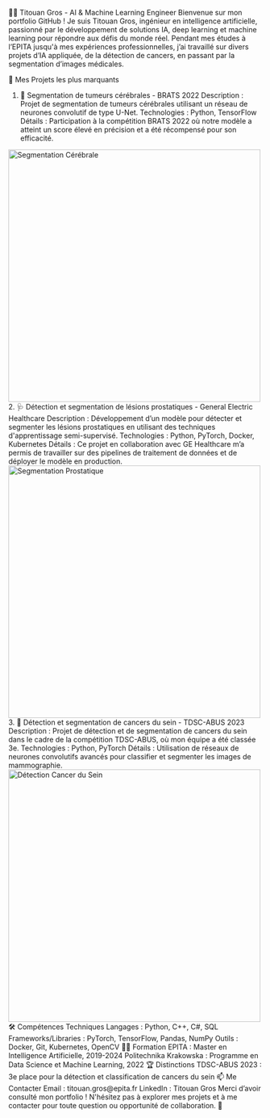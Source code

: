 👨‍💻 Titouan Gros - AI & Machine Learning Engineer
Bienvenue sur mon portfolio GitHub ! Je suis Titouan Gros, ingénieur en intelligence artificielle, passionné par le développement de solutions IA, deep learning et machine learning pour répondre aux défis du monde réel. Pendant mes études à l’EPITA jusqu'à mes expériences professionnelles, j’ai travaillé sur divers projets d’IA appliquée, de la détection de cancers, en passant par la segmentation d’images médicales.

📂 Mes Projets les plus marquants
1. 🧠 Segmentation de tumeurs cérébrales - BRATS 2022
Description : Projet de segmentation de tumeurs cérébrales utilisant un réseau de neurones convolutif de type U-Net.
Technologies : Python, TensorFlow
Détails : Participation à la compétition BRATS 2022 où notre modèle a atteint un score élevé en précision et a été récompensé pour son efficacité.
<img src="https://www.aquaportail.com/pictures2105/substance-grise.jpg" alt="Segmentation Cérébrale" width="500">
2. 🩺 Détection et segmentation de lésions prostatiques - General Electric Healthcare
Description : Développement d’un modèle pour détecter et segmenter les lésions prostatiques en utilisant des techniques d'apprentissage semi-supervisé.
Technologies : Python, PyTorch, Docker, Kubernetes
Détails : Ce projet en collaboration avec GE Healthcare m’a permis de travailler sur des pipelines de traitement de données et de déployer le modèle en production.
<img src="https://dt5vp8kor0orz.cloudfront.net/d5830635ad6944415a1851b21dd68c2c20f61e97/126-Figure3.16-1.png" alt="Segmentation Prostatique" width="500">
3. 🧬 Détection et segmentation de cancers du sein - TDSC-ABUS 2023
Description : Projet de détection et de segmentation de cancers du sein dans le cadre de la compétition TDSC-ABUS, où mon équipe a été classée 3e.
Technologies : Python, PyTorch
Détails : Utilisation de réseaux de neurones convolutifs avancés pour classifier et segmenter les images de mammographie.
<img src="https://miro.medium.com/v2/resize:fit:1400/1*DVtYTGpEVxtsOWcu560rLw.jpeg" alt="Détection Cancer du Sein" width="500">
🛠️ Compétences Techniques
Langages : Python, C++, C#, SQL
Frameworks/Libraries : PyTorch, TensorFlow, Pandas, NumPy
Outils : Docker, Git, Kubernetes, OpenCV
👨‍🏫 Formation
EPITA : Master en Intelligence Artificielle, 2019-2024
Politechnika Krakowska : Programme en Data Science et Machine Learning, 2022
🏆 Distinctions
TDSC-ABUS 2023 : 3e place pour la détection et classification de cancers du sein
📫 Me Contacter
Email : titouan.gros@epita.fr
LinkedIn : Titouan Gros
Merci d’avoir consulté mon portfolio ! N'hésitez pas à explorer mes projets et à me contacter pour toute question ou opportunité de collaboration. 🚀

